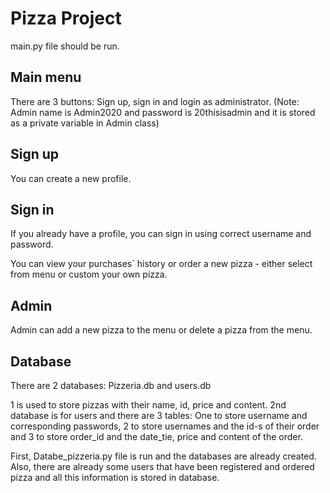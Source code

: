 # Pizza Project

main.py file should be run.

## Main menu
There are 3 buttons:
Sign up, sign in and login as administrator.
(Note: Admin name is Admin2020 and password is 20thisisadmin and it is stored as a private variable in Admin class)

## Sign up
You can create a new profile.

## Sign in
If you already have a profile, you can sign in using correct username and password.

You can view your purchases` history or order a new pizza - either select from menu or custom your own pizza.

## Admin
Admin can add a new pizza to the menu or delete a pizza from the menu.

## Database
 There are 2 databases: Pizzeria.db and users.db

 1 is used to store pizzas with their name, id, price and content.
2nd database is for users and there are 3 tables:
One to store username and corresponding passwords, 2 to store usernames and the id-s of their order and 3 to store order_id and the date_tie, price and content of the order.

First, Databe_pizzeria.py file is run and the databases are already created. Also, there are already some users that have been registered and ordered pizza and all this information is stored in database.
